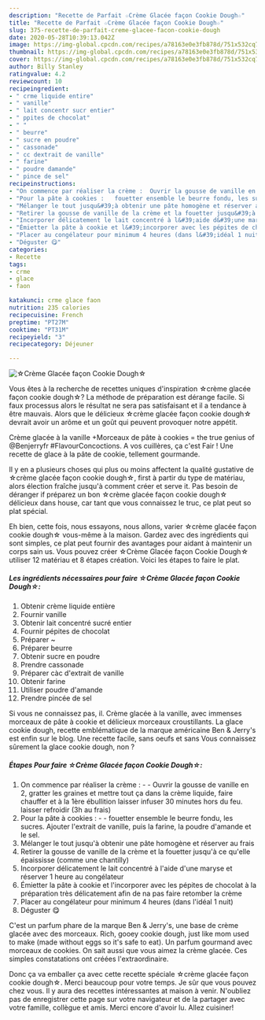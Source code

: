 ```yaml
---
description: "Recette de Parfait ☆Crème Glacée façon Cookie Dough☆"
title: "Recette de Parfait ☆Crème Glacée façon Cookie Dough☆"
slug: 375-recette-de-parfait-creme-glacee-facon-cookie-dough
date: 2020-05-28T10:39:13.042Z
image: https://img-global.cpcdn.com/recipes/a78163e0e3fb878d/751x532cq70/☆creme-glacee-facon-cookie-dough☆-photo-principale-de-la-recette.jpg
thumbnail: https://img-global.cpcdn.com/recipes/a78163e0e3fb878d/751x532cq70/☆creme-glacee-facon-cookie-dough☆-photo-principale-de-la-recette.jpg
cover: https://img-global.cpcdn.com/recipes/a78163e0e3fb878d/751x532cq70/☆creme-glacee-facon-cookie-dough☆-photo-principale-de-la-recette.jpg
author: Billy Stanley
ratingvalue: 4.2
reviewcount: 10
recipeingredient:
- " crme liquide entire"
- " vanille"
- " lait concentr sucr entier"
- " ppites de chocolat"
- " "
- " beurre"
- " sucre en poudre"
- " cassonade"
- " cc dextrait de vanille"
- " farine"
- " poudre damande"
- " pince de sel"
recipeinstructions:
- "On commence par réaliser la crème :  Ouvrir la gousse de vanille en 2, gratter les graines et mettre tout ça dans la crème liquide, faire chauffer et à la 1ère ébullition laisser infuser 30 minutes hors du feu. laisser refroidir (3h au frais)"
- "Pour la pâte à cookies :   fouetter ensemble le beurre fondu, les sucres. Ajouter l&#39;extrait de vanille, puis la farine, la poudre d&#39;amande et le sel."
- "Mélanger le tout jusqu&#39;à obtenir une pâte homogène et réserver au frais"
- "Retirer la gousse de vanille de la crème et la fouetter jusqu&#39;à ce qu&#39;elle épaississe (comme une chantilly)"
- "Incorporer délicatement le lait concentré à l&#39;aide d&#39;une maryse et réserver 1 heure au congélateur"
- "Émietter la pâte à cookie et l&#39;incorporer avec les pépites de chocolat à la préparation très délicatement afin de na pas faire retomber la crème"
- "Placer au congélateur pour minimum 4 heures (dans l&#39;idéal 1 nuit)"
- "Déguster 😋"
categories:
- Recette
tags:
- crme
- glace
- faon

katakunci: crme glace faon 
nutrition: 235 calories
recipecuisine: French
preptime: "PT27M"
cooktime: "PT31M"
recipeyield: "3"
recipecategory: Déjeuner

---
```



![☆Crème Glacée façon Cookie Dough☆](https://img-global.cpcdn.com/recipes/a78163e0e3fb878d/751x532cq70/☆creme-glacee-facon-cookie-dough☆-photo-principale-de-la-recette.jpg)

Vous êtes à la recherche de recettes uniques d'inspiration ☆crème glacée façon cookie dough☆? La méthode de préparation est dérange facile. Si faux processus alors le résultat ne sera pas satisfaisant et il a tendance à être mauvais. Alors que le délicieux ☆crème glacée façon cookie dough☆ devrait avoir un arôme et un goût qui peuvent provoquer notre appétit.

Crème glacée à la vanille +Morceaux de pâte à cookies = the true genius of @Benjerryfr #FlavourConcoctions. A vos cuillères, ça c&#39;est Fair ! Une recette de glace à la pâte de cookie, tellement gourmande.

Il y en a plusieurs choses qui plus ou moins affectent la qualité gustative de ☆crème glacée façon cookie dough☆, first à partir du type de matériau, alors élection fraîche jusqu'à comment créer et serve it. Pas besoin de déranger if préparez un bon ☆crème glacée façon cookie dough☆ délicieux dans house, car tant que vous connaissez le truc, ce plat peut so plat spécial.


Eh bien, cette fois, nous essayons, nous allons, varier ☆crème glacée façon cookie dough☆ vous-même à la maison. Gardez avec des ingrédients qui sont simples, ce plat peut fournir des avantages pour aidant à maintenir un corps sain us. Vous pouvez créer ☆Crème Glacée façon Cookie Dough☆ utiliser 12 matériau et 8 étapes création. Voici les étapes to faire le plat.

<!--inarticleads1-->

##### Les ingrédients nécessaires pour faire ☆Crème Glacée façon Cookie Dough☆:

1. Obtenir  crème liquide entière
1. Fournir  vanille
1. Obtenir  lait concentré sucré entier
1. Fournir  pépites de chocolat
1. Préparer  ~
1. Préparer  beurre
1. Obtenir  sucre en poudre
1. Prendre  cassonade
1. Préparer  càc d&#39;extrait de vanille
1. Obtenir  farine
1. Utiliser  poudre d&#39;amande
1. Prendre  pincée de sel


Si vous ne connaissez pas, il. Crème glacée à la vanille, avec immenses morceaux de pâte à cookie et délicieux morceaux croustillants. La glace cookie dough, recette emblématique de la marque américaine Ben &amp; Jerry&#39;s est enfin sur le blog. Une recette facile, sans oeufs et sans Vous connaissez sûrement la glace cookie dough, non ? 

<!--inarticleads2-->

##### Étapes Pour faire ☆Crème Glacée façon Cookie Dough☆:

1. On commence par réaliser la crème : -  - Ouvrir la gousse de vanille en 2, gratter les graines et mettre tout ça dans la crème liquide, faire chauffer et à la 1ère ébullition laisser infuser 30 minutes hors du feu. laisser refroidir (3h au frais)
1. Pour la pâte à cookies :  -  - fouetter ensemble le beurre fondu, les sucres. Ajouter l&#39;extrait de vanille, puis la farine, la poudre d&#39;amande et le sel.
1. Mélanger le tout jusqu&#39;à obtenir une pâte homogène et réserver au frais
1. Retirer la gousse de vanille de la crème et la fouetter jusqu&#39;à ce qu&#39;elle épaississe (comme une chantilly)
1. Incorporer délicatement le lait concentré à l&#39;aide d&#39;une maryse et réserver 1 heure au congélateur
1. Émietter la pâte à cookie et l&#39;incorporer avec les pépites de chocolat à la préparation très délicatement afin de na pas faire retomber la crème
1. Placer au congélateur pour minimum 4 heures (dans l&#39;idéal 1 nuit)
1. Déguster 😋


C&#39;est un parfum phare de la marque Ben &amp; Jerry&#39;s, une base de crème glacée avec des morceaux. Rich, gooey cookie dough, just like mom used to make (made without eggs so it&#39;s safe to eat). Un parfum gourmand avec morceaux de cookies. On sait aussi que vous aimez la crème glacée. Ces simples constatations ont créées l&#39;extraordinaire. 


Donc ça va emballer ça avec cette recette spéciale ☆crème glacée façon cookie dough☆. Merci beaucoup pour votre temps. Je sûr que vous pouvez chez vous. Il y aura des recettes  intéressantes at maison à venir. N'oubliez pas de enregistrer cette page sur votre navigateur et de la partager avec votre famille, collègue et amis. Merci encore d'avoir lu. Allez cuisiner!
